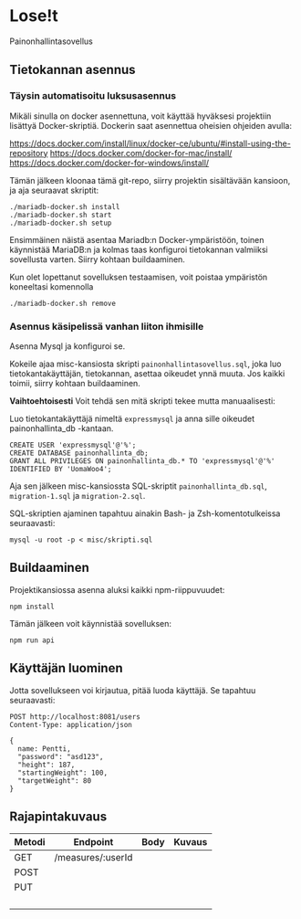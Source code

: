 # Lose!t
Painonhallintasovellus

## Tietokannan asennus

### Täysin automatisoitu luksusasennus
Mikäli sinulla on docker asennettuna, voit käyttää hyväksesi projektiin lisättyä Docker-skriptiä. Dockerin saat asennettua oheisien ohjeiden avulla:

https://docs.docker.com/install/linux/docker-ce/ubuntu/#install-using-the-repository
https://docs.docker.com/docker-for-mac/install/
https://docs.docker.com/docker-for-windows/install/

Tämän jälkeen kloonaa tämä git-repo, siirry projektin sisältävään kansioon, ja aja seuraavat skriptit:
```
./mariadb-docker.sh install
./mariadb-docker.sh start
./mariadb-docker.sh setup
```
Ensimmäinen näistä asentaa Mariadb:n Docker-ympäristöön, toinen käynnistää MariaDB:n ja kolmas taas konfiguroi tietokannan valmiiksi sovellusta varten. Siirry kohtaan buildaaminen.

Kun olet lopettanut sovelluksen testaamisen, voit poistaa ympäristön koneeltasi komennolla
```
./mariadb-docker.sh remove
```

### Asennus käsipelissä vanhan liiton ihmisille
Asenna Mysql ja konfiguroi se.

Kokeile ajaa misc-kansiosta skripti `painonhallintasovellus.sql`, joka luo tietokantakäyttäjän, tietokannan, asettaa oikeudet ynnä muuta. Jos kaikki toimii, siirry kohtaan buildaaminen.

**Vaihtoehtoisesti**  Voit tehdä sen mitä skripti tekee mutta manuaalisesti:

Luo tietokantakäyttäjä nimeltä `expressmysql` ja anna sille oikeudet painonhallinta_db -kantaan.

    CREATE USER 'expressmysql'@'%';
    CREATE DATABASE painonhallinta_db;
    GRANT ALL PRIVILEGES ON painonhallinta_db.* TO 'expressmysql'@'%' IDENTIFIED BY 'UomaWoo4';

Aja sen jälkeen misc-kansiossta SQL-skriptit `painonhallinta_db.sql`, `migration-1.sql` ja `migration-2.sql`.


SQL-skriptien ajaminen tapahtuu ainakin Bash- ja Zsh-komentotulkeissa seuraavasti:
```
mysql -u root -p < misc/skripti.sql
```
## Buildaaminen
Projektikansiossa asenna aluksi kaikki npm-riippuvuudet:
```
npm install
```
Tämän jälkeen voit käynnistää sovelluksen:
```
npm run api
```

## Käyttäjän luominen

Jotta sovellukseen voi kirjautua, pitää luoda käyttäjä. Se tapahtuu seuraavasti:

```
POST http://localhost:8081/users
Content-Type: application/json

{
  name: Pentti,
  "password": "asd123",
  "height": 187,
  "startingWeight": 100,
  "targetWeight": 80
}

```

## Rajapintakuvaus

| Metodi | Endpoint            | Body   | Kuvaus   |
| ------ | :-----------------: | -----: | -------: |
| GET    | /measures/:userId   |        |          |
| POST   |                     |        |          |
| PUT    |                     |        |          |
|        |                     |        |          |
|        |                     |        |          |
|        |                     |        |          |
|        |                     |        |          |
